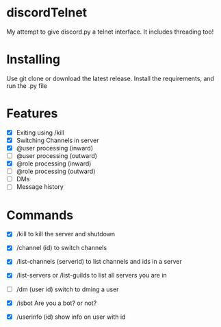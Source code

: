 # discordTelnet
My attempt to give discord.py a telnet interface. It includes threading too!
# Installing
Use git clone or download the latest release. Install the requirements, and run the .py file
# Features
- [x] Exiting using /kill
- [x] Switching Channels in server
- [x] @user processing (inward)
- [ ] @user processing (outward)
- [x] @role processing (inward)
- [ ] @role processing (outward)
- [ ] DMs
- [ ] Message history
# Commands
- [x] /kill to kill the server and shutdown
- [x] /channel (id) to switch channels
- [x] /list-channels (serverid) to list channels and ids in a server
- [x] /list-servers or /list-guilds to list all servers you are in
- [ ] /dm (user id) switch to dming a user
- [x] /isbot Are you a bot? or not?
- [x] /userinfo (id) show info on user with id

